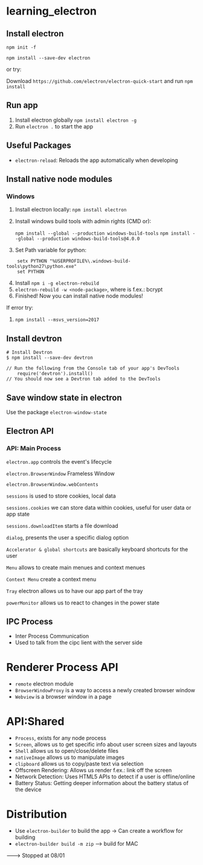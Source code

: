 # learning_electron

## Install electron

```
npm init -f

npm install --save-dev electron
```

or try:

Download `https://github.com/electron/electron-quick-start` and run `npm install`

## Run app

1. Install electron globally `npm install electron -g`
2. Run `electron .` to start the app

## Useful Packages

* `electron-reload`: Reloads the app automatically when developing

## Install native node modules 

### Windows

1. Install electron locally: `npm install electron`
2. Install windows build tools with admin rights (CMD or): 

    `npm install --global --production windows-build-tools`
    `npm install --global --production windows-build-tools@4.0.0`
    
3. Set Path variable for python: 

```
    setx PYTHON "%USERPROFILE%\.windows-build-tools\python27\python.exe"
    set PYTHON
```

4. Install `npm i -g electron-rebuild`
5. `electron-rebuild -w <node-package>`, where <node-package> is f.ex.: bcrypt
6. Finished! Now you can install native node modules!

If error try:
1. `npm install --msvs_version=2017`

## Install devtron

```
# Install Devtron
$ npm install --save-dev devtron

// Run the following from the Console tab of your app's DevTools
    require('devtron').install()
// You should now see a Devtron tab added to the DevTools
```

## Save window state in electron

Use the package `electron-window-state`

## Electron API

### API: Main Process

`electron.app` controls the event's lifecycle

`electron.BrowserWindow` Frameless Window

`electron.BrowserWindow.webContents`

`sessions` is used to store cookies, local data

`sessions.cookies` we can store data within cookies, useful for user data or app state

`sessions.downloadItem` starts a file download

`dialog`, presents the user a specific dialog option

`Accelerator & global shortcuts` are basically keyboard shortcuts for the user

`Menu` allows to create main menues and context menues

`Context Menu` create a context menu

`Tray` electron allows us to have our app part of the tray

`powerMonitor` allows us to react to changes in the power state

## IPC Process

* Inter Process Communication
* Used to talk from the cipc lient with the server side

# Renderer Process API

* `remote` electron module
* `BrowserWindowProxy` is a way to access a newly created browser window
* `Webview` is a browser window in a page

# API:Shared

* `Process`, exists for any node process
* `Screen`, allows us to get specific info about user screen sizes and layouts
* `Shell` allows us to open/close/delete files
* `nativeImage` allows us to manipulate images
* `clipboard` allows us to copy/paste text via selection
* Offscreen Rendering: Allows us render f.ex.: link off the screen
* Network Detection: Uses HTML5 APIs to detect if a user is offline/online
* Battery Status: Getting deeper information about the battery status of the device 

# Distribution

* Use `electron-builder` to build the app -> Can create a workflow for building
* `electron-builder build -m zip` --> build for MAC






---> Stopped at 08/01